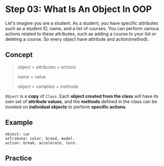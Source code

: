 # Step 03: What Is An Object In OOP
Let's imagine you are a student. As a student, you have specific attributes such as a student ID, name, and a list of courses. You can perform various actions related to these attributes, such as adding a course to your list or deleting a course. So every object have attribute and action(method).

## Concept
> object =  attributes + actions



> name = value

> object =  variables + methods

`Object` is a **copy** of `Class`. Each **object created from the class** will have its own set of **attribute values**, and the **methods** defined in the class can be invoked on **individual objects** to perform **specific actions**.


## Example
```
object: car
attribute: color, brand, model.
action: break, accelerate, turn.
```

## Practice


